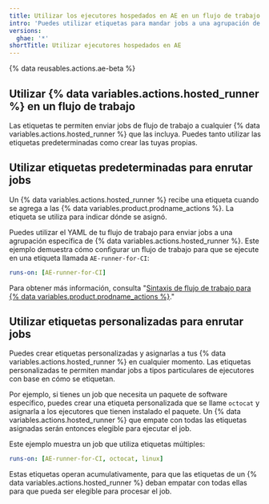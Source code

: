 ```yaml
---
title: Utilizar los ejecutores hospedados en AE en un flujo de trabajo
intro: 'Puedes utilizar etiquetas para mandar jobs a una agrupación de {% data variables.actions.hosted_runner %}.'
versions:
  ghae: '*'
shortTitle: Utilizar ejecutores hospedados en AE
---
```


{% data reusables.actions.ae-beta %}

## Utilizar {% data variables.actions.hosted_runner %} en un flujo de trabajo

Las etiquetas te permiten enviar jobs de flujo de trabajo a cualquier {% data variables.actions.hosted_runner %} que las incluya. Puedes tanto utilizar las etiquetas predeterminadas como crear las tuyas propias.

## Utilizar etiquetas predeterminadas para enrutar jobs

Un {% data variables.actions.hosted_runner %} recibe una etiqueta cuando se agrega a las {% data variables.product.prodname_actions %}. La etiqueta se utiliza para indicar dónde se asignó.

Puedes utilizar el YAML de tu flujo de trabajo para enviar jobs a una agrupación específica de {% data variables.actions.hosted_runner %}. Este ejemplo demuestra cómo configurar un flujo de trabajo para que se ejecute en una etiqueta llamada `AE-runner-for-CI`:

```yaml
runs-on: [AE-runner-for-CI]
```

Para obtener más información, consulta "[Sintaxis de flujo de trabajo para {% data variables.product.prodname_actions %}](/github/automating-your-workflow-with-github-actions/workflow-syntax-for-github-actions#jobsjob_idruns-on)."

## Utilizar etiquetas personalizadas para enrutar jobs

Puedes crear etiquetas personalizadas y asignarlas a tus {% data variables.actions.hosted_runner %} en cualquier momento. Las etiquetas personalizadas te permiten mandar jobs a tipos particulares de ejecutores con base en cómo se etiquetan.

Por ejemplo, si tienes un job que necesita un paquete de software específico, puedes crear una etiqueta personalizada que se llame `octocat` y asignarla a los ejecutores que tienen instalado el paquete. Un {% data variables.actions.hosted_runner %} que empate con todas las etiquetas asignadas serán entonces elegible para ejecutar el job.

Este ejemplo muestra un job que utiliza etiquetas múltiples:

```yaml
runs-on: [AE-runner-for-CI, octocat, linux]
```

Estas etiquetas operan acumulativamente, para que las etiquetas de un {% data variables.actions.hosted_runner %} deban empatar con todas ellas para que pueda ser elegible para procesar el job.
